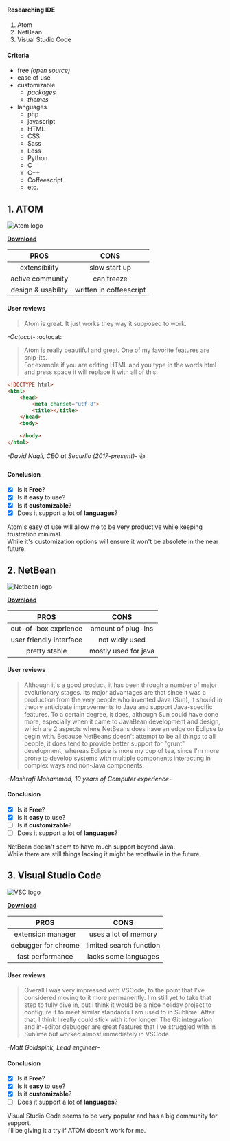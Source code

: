 #### Researching IDE
1. Atom
2. NetBean
3. Visual Studio Code

#### Criteria
* free _(open source)_
* ease of use 
* customizable 
  * _packages_
  * _themes_
* languages
  * php
  * javascript
  * HTML
  * CSS
  * Sass
  * Less
  * Python
  * C
  * C++
  * Coffeescript
  * etc.
  
## 1. ATOM

![Atom logo](https://upload.wikimedia.org/wikipedia/commons/8/80/Atom_editor_logo.svg)

[**Download**](https://atom.io/)

**PROS** | **CONS**
:---:|:---:
extensibility  | slow start up 
active community | can freeze
design & usability | written in coffeescript

#### User reviews
> Atom is great. It just works they way it supposed to work.

 _-Octocat-_ :octocat: <br>
 
> Atom is really beautiful and great.
> One of my favorite features are snip-its. <br>
> For example if you are editing HTML and you type in the words html and press space it will replace it with all of this:
 
```html
<!DOCTYPE html>
<html>
    <head>
        <meta charset="utf-8">
        <title></title>
    </head>
    <body>
        
    </body>
</html>
```
_-David Nagli, CEO at Securlio (2017-present)-_ :+1:


#### Conclusion

- [x] Is it **Free**?
- [x] Is it **easy** to use?
- [x] Is it **customizable**?
- [x] Does it support a lot of **languages**?

Atom's easy of use will allow me to be very productive while keeping frustration minimal. <br>
While it's customization options will ensure it won't be absolete in the near future.

## 2. NetBean

![Netbean logo](https://i1.wp.com/gluonhq.com/wp-content/uploads/2015/09/netbeans-logo-21.png?fit=224%2C224&ssl=1)

[**Download**](https://netbeans.org/)

**PROS** | **CONS**
:---:|:---:
out-of-box exprience  | amount of plug-ins 
user friendly interface | not widly used
pretty stable | mostly used for java

#### User reviews
>  Although it's a good product, it has been through a number of major evolutionary stages. Its major advantages are that since it was a production from the very people who invented Java (Sun), it should in theory anticipate improvements to Java and support Java-specific features. To a certain degree, it does, although Sun could have done more, especially when it came to JavaBean development and design, which are 2 aspects where NetBeans does have an edge on Eclipse to begin with. Because NetBeans doesn't attempt to be all things to all people, it does tend to provide better support for "grunt" development, whereas Eclipse is more my cup of tea, since I'm more prone to develop systems with multiple components interacting in complex ways and non-Java components.

 _-Mashrafi Mohammad, 10 years of Computer experience-_  <br>


#### Conclusion

- [x] Is it **Free**?
- [x] Is it **easy** to use?
- [ ] Is it **customizable**?
- [ ] Does it support a lot of **languages**?

NetBean doesn't seem to have much support beyond Java. <br>
While there are still things lacking it might be worthwile in the future.

## 3. Visual Studio Code

![VSC logo](https://process.filestackapi.com/cache=expiry:max/4U4oFsrTA6gCeRprTowH)

[**Download**](https://code.visualstudio.com/)

**PROS** | **CONS**
:---:|:---:
extension manager  | uses a lot of memory 
debugger for chrome | limited search function
fast performance | lacks some languages

#### User reviews
>  Overall I was very impressed with VSCode, to the point that I've considered moving to it more permanently. I'm still yet to take that step to fully dive in, but I think it would be a nice holiday project to configure it to meet similar standards I am used to in Sublime. After that, I think I really could stick with it for longer. The Git integration and in-editor debugger are great features that I've struggled with in Sublime but worked almost immediately in VSCode.

 _-Matt Goldspink, Lead engineer-_  <br>


#### Conclusion

- [x] Is it **Free**?
- [x] Is it **easy** to use?
- [x] Is it **customizable**?
- [ ] Does it support a lot of **languages**?

Visual Studio Code seems to be very popular and has a big community for support. <br>
I'll be giving it a try if ATOM doesn't work for me.




